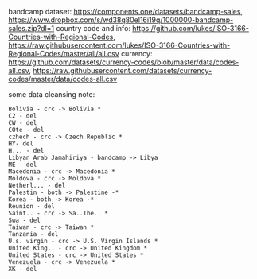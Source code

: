 bandcamp dataset: https://components.one/datasets/bandcamp-sales, https://www.dropbox.com/s/wd38q80el16i19q/1000000-bandcamp-sales.zip?dl=1
country code and info: https://github.com/lukes/ISO-3166-Countries-with-Regional-Codes, https://raw.githubusercontent.com/lukes/ISO-3166-Countries-with-Regional-Codes/master/all/all.csv
currency: https://github.com/datasets/currency-codes/blob/master/data/codes-all.csv, https://raw.githubusercontent.com/datasets/currency-codes/master/data/codes-all.csv

some data cleansing note:

```
Bolivia - crc -> Bolivia *
C2 - del
CW - del
COte - del
czhech - crc -> Czech Republic *
HY- del
H... - del
Libyan Arab Jamahiriya - bandcamp -> Libya
ME - del
Macedonia - crc -> Macedonia *
Moldova - crc -> Moldova *
Netherl... - del
Palestin - both -> Palestine -*
Korea - both -> Korea -*
Reunion - del
Saint.. - crc -> Sa..The.. *
Swa - del
Taiwan - crc -> Taiwan *
Tanzania - del
U.s. virgin - crc -> U.S. Virgin Islands *
United King.. - crc -> United Kingdom *
United States - crc -> United States *
Venezuela - crc -> Venezuela *
XK - del
```
